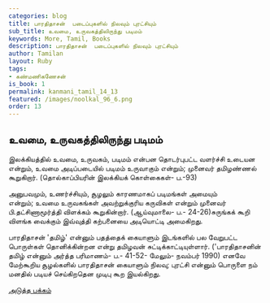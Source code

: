 ```yaml
---
categories: blog
title: பாரதிதாசன்  படைப்புகளில் நிலவும் புரட்சியும்  
sub_title: உவமை, உருவகத்திலிருந்து படிமம்
keywords: More, Tamil, Books
description: பாரதிதாசன்  படைப்புகளில் நிலவும் புரட்சியும்  
author: Tamilan
layout: Ruby
tags:
- கண்மணிகணேசன்
is_book: 1
permalink: kanmani_tamil_14_13
featured: /images/noolkal_96_6.png
order: 13
---
```



## உவமை, உருவகத்திலிருந்து படிமம்

இலக்கியத்தில் உவமை, உருவகம், படிமம் என்பன தொடர்புபட்ட வளர்ச்சி உடையன என்றும், உவமை அடிப்படையில் படிமம் உருவாகும் என்றும்; முனைவர் தமிழண்ணல் கூறுகிறார். (தொல்காப்பியரின் இலக்கியக் கொள்கைகள்- ப.-93)

அனுபவமும், உணர்ச்சியும், சூழலும் காரணமாகப் படிமங்கள் அமையும்  
என்றும்; உவமை உருவகங்கள் அவற்றுக்குரிய கருவிகள் என்றும் முனைவர் பி.தட்சிணாமூர்த்தி விளக்கம் கூறுகின்றார். (ஆய்வுமாலை- ப.- 24-26)சுருங்கக் கூறி விளங்க வைக்கும் இவ்வுத்தி கற்பனையை அடியொட்டி அமைகிறது.

பாரதிதாசன் 'தமிழ்' என்னும் பதத்தைக் கையாளும் இடங்களில் பல வேறுபட்ட பொருள்கள் தொனிக்கின்றன என்று தமிழவன் சுட்டிக்காட்டியுள்ளார். ('பாரதிதாசனின் தமிழ் என்னும் அர்த்த பரிமாணம்- ப.- 41-52- மேலும்- நவம்பர் 1990) எனவே மேற்கூறிய சூழல்களில் பாரதிதாசன் கையாளும் நிலவு; புரட்சி என்னும் பொருளை நம் மனதில் படியச் செய்கிறதென முடிபு கூற இயல்கிறது.

[அடுத்த பக்கம்](kanmani_tamil_14_14)